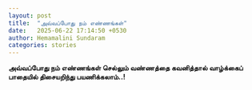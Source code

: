```yaml
---
layout: post
title:  "அவ்வப்போது நம் எண்ணங்கள்"
date:   2025-06-22 17:14:50 +0530
author: Hemamalini Sundaram
categories: stories
---
```


**அவ்வப்போது நம் எண்ணங்கள் செல்லும் வண்ணத்தை கவனித்தால் வாழ்க்கைப் பாதையில் திசையறிந்து
பயணிக்கலாம்..!**
